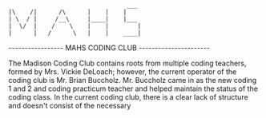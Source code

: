 
                                     ___
    |\    /|      /\      |    |    |
    | \  / |     /__\     |____|    |___
    |  \/  |    /    \    |    |        |
    |      |   /      \   |    |    ____|



----------------- MAHS CODING CLUB ----------------------

The Madison Coding Club contains roots from multiple coding teachers, formed by Mrs. Vickie DeLoach; however,
the current operator of the coding club is Mr. Brian Buccholz. Mr. Buccholz came in as the new coding 1 and 2
and coding practicum teacher and helped maintain the status of the coding class. In the current coding club,
there is a clear lack of structure and doesn't consist of the necessary 
